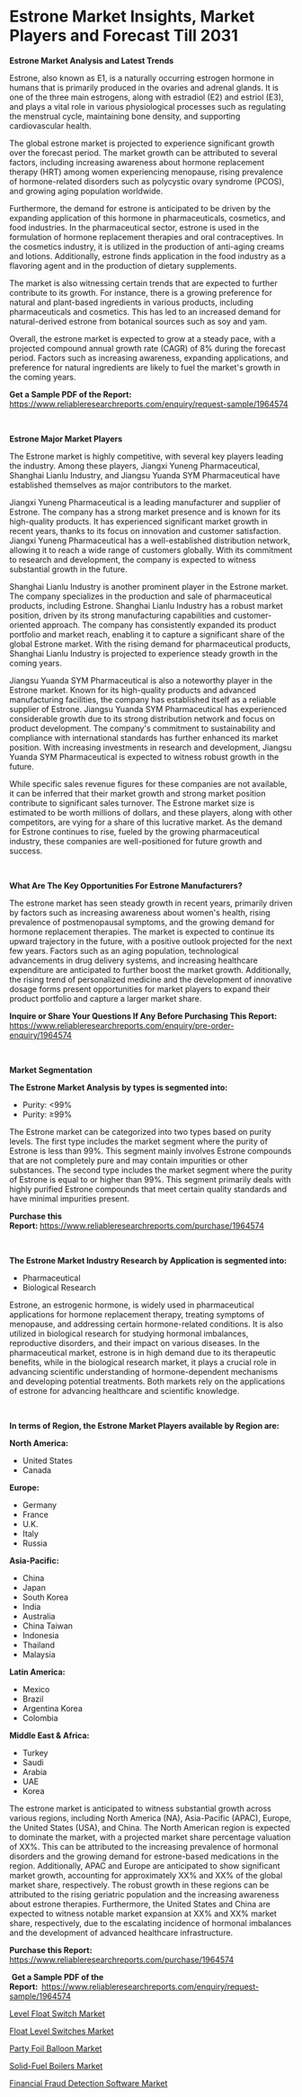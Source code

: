 <p><h1>Estrone Market Insights, Market Players and Forecast Till 2031</h1></p><p><strong>Estrone Market Analysis and Latest Trends</strong></p>
<p><p>Estrone, also known as E1, is a naturally occurring estrogen hormone in humans that is primarily produced in the ovaries and adrenal glands. It is one of the three main estrogens, along with estradiol (E2) and estriol (E3), and plays a vital role in various physiological processes such as regulating the menstrual cycle, maintaining bone density, and supporting cardiovascular health.</p><p>The global estrone market is projected to experience significant growth over the forecast period. The market growth can be attributed to several factors, including increasing awareness about hormone replacement therapy (HRT) among women experiencing menopause, rising prevalence of hormone-related disorders such as polycystic ovary syndrome (PCOS), and growing aging population worldwide.</p><p>Furthermore, the demand for estrone is anticipated to be driven by the expanding application of this hormone in pharmaceuticals, cosmetics, and food industries. In the pharmaceutical sector, estrone is used in the formulation of hormone replacement therapies and oral contraceptives. In the cosmetics industry, it is utilized in the production of anti-aging creams and lotions. Additionally, estrone finds application in the food industry as a flavoring agent and in the production of dietary supplements.</p><p>The market is also witnessing certain trends that are expected to further contribute to its growth. For instance, there is a growing preference for natural and plant-based ingredients in various products, including pharmaceuticals and cosmetics. This has led to an increased demand for natural-derived estrone from botanical sources such as soy and yam.</p><p>Overall, the estrone market is expected to grow at a steady pace, with a projected compound annual growth rate (CAGR) of 8% during the forecast period. Factors such as increasing awareness, expanding applications, and preference for natural ingredients are likely to fuel the market's growth in the coming years.</p></p>
<p><strong>Get a Sample PDF of the Report:&nbsp;</strong> <a href="https://www.reliableresearchreports.com/enquiry/request-sample/1964574">https://www.reliableresearchreports.com/enquiry/request-sample/1964574</a></p>
<p>&nbsp;</p>
<p><strong>Estrone Major Market Players</strong></p>
<p><p>The Estrone market is highly competitive, with several key players leading the industry. Among these players, Jiangxi Yuneng Pharmaceutical, Shanghai Lianlu Industry, and Jiangsu Yuanda SYM Pharmaceutical have established themselves as major contributors to the market.</p><p>Jiangxi Yuneng Pharmaceutical is a leading manufacturer and supplier of Estrone. The company has a strong market presence and is known for its high-quality products. It has experienced significant market growth in recent years, thanks to its focus on innovation and customer satisfaction. Jiangxi Yuneng Pharmaceutical has a well-established distribution network, allowing it to reach a wide range of customers globally. With its commitment to research and development, the company is expected to witness substantial growth in the future.</p><p>Shanghai Lianlu Industry is another prominent player in the Estrone market. The company specializes in the production and sale of pharmaceutical products, including Estrone. Shanghai Lianlu Industry has a robust market position, driven by its strong manufacturing capabilities and customer-oriented approach. The company has consistently expanded its product portfolio and market reach, enabling it to capture a significant share of the global Estrone market. With the rising demand for pharmaceutical products, Shanghai Lianlu Industry is projected to experience steady growth in the coming years.</p><p>Jiangsu Yuanda SYM Pharmaceutical is also a noteworthy player in the Estrone market. Known for its high-quality products and advanced manufacturing facilities, the company has established itself as a reliable supplier of Estrone. Jiangsu Yuanda SYM Pharmaceutical has experienced considerable growth due to its strong distribution network and focus on product development. The company's commitment to sustainability and compliance with international standards has further enhanced its market position. With increasing investments in research and development, Jiangsu Yuanda SYM Pharmaceutical is expected to witness robust growth in the future.</p><p>While specific sales revenue figures for these companies are not available, it can be inferred that their market growth and strong market position contribute to significant sales turnover. The Estrone market size is estimated to be worth millions of dollars, and these players, along with other competitors, are vying for a share of this lucrative market. As the demand for Estrone continues to rise, fueled by the growing pharmaceutical industry, these companies are well-positioned for future growth and success.</p></p>
<p>&nbsp;</p>
<p><strong>What Are The Key Opportunities For Estrone Manufacturers?</strong></p>
<p><p>The estrone market has seen steady growth in recent years, primarily driven by factors such as increasing awareness about women's health, rising prevalence of postmenopausal symptoms, and the growing demand for hormone replacement therapies. The market is expected to continue its upward trajectory in the future, with a positive outlook projected for the next few years. Factors such as an aging population, technological advancements in drug delivery systems, and increasing healthcare expenditure are anticipated to further boost the market growth. Additionally, the rising trend of personalized medicine and the development of innovative dosage forms present opportunities for market players to expand their product portfolio and capture a larger market share.</p></p>
<p><strong>Inquire or Share Your Questions If Any Before Purchasing This Report:</strong> <a href="https://www.reliableresearchreports.com/enquiry/pre-order-enquiry/1964574">https://www.reliableresearchreports.com/enquiry/pre-order-enquiry/1964574</a></p>
<p>&nbsp;</p>
<p><strong>Market Segmentation</strong></p>
<p><strong>The Estrone Market Analysis by types is segmented into:</strong></p>
<p><ul><li>Purity: <99%</li><li>Purity: ≥99%</li></ul></p>
<p><p>The Estrone market can be categorized into two types based on purity levels. The first type includes the market segment where the purity of Estrone is less than 99%. This segment mainly involves Estrone compounds that are not completely pure and may contain impurities or other substances. The second type includes the market segment where the purity of Estrone is equal to or higher than 99%. This segment primarily deals with highly purified Estrone compounds that meet certain quality standards and have minimal impurities present.</p></p>
<p><strong>Purchase this Report:&nbsp;</strong><a href="https://www.reliableresearchreports.com/purchase/1964574">https://www.reliableresearchreports.com/purchase/1964574</a></p>
<p>&nbsp;</p>
<p><strong>The Estrone Market Industry Research by Application is segmented into:</strong></p>
<p><ul><li>Pharmaceutical</li><li>Biological Research</li></ul></p>
<p><p>Estrone, an estrogenic hormone, is widely used in pharmaceutical applications for hormone replacement therapy, treating symptoms of menopause, and addressing certain hormone-related conditions. It is also utilized in biological research for studying hormonal imbalances, reproductive disorders, and their impact on various diseases. In the pharmaceutical market, estrone is in high demand due to its therapeutic benefits, while in the biological research market, it plays a crucial role in advancing scientific understanding of hormone-dependent mechanisms and developing potential treatments. Both markets rely on the applications of estrone for advancing healthcare and scientific knowledge.</p></p>
<p>&nbsp;</p>
<p><strong>In terms of Region, the Estrone Market Players available by Region are:</strong></p>
<p>
    <p> <strong> North America: </strong>
        <ul>
            <li>United States</li>
            <li>Canada</li>
        </ul>
        </p> 
    <p> <strong> Europe: </strong>
        <ul>
            <li>Germany</li>
            <li>France</li>
            <li>U.K.</li>
            <li>Italy</li>
            <li>Russia</li>
        </ul>
        </p> 
    <p> <strong> Asia-Pacific: </strong>
        <ul>
            <li>China</li>
            <li>Japan</li>
            <li>South Korea</li>
            <li>India</li>
            <li>Australia</li>
            <li>China Taiwan</li>
            <li>Indonesia</li>
            <li>Thailand</li>
            <li>Malaysia</li>
        </ul>
        </p> 
    <p> <strong> Latin America: </strong>
        <ul>
            <li>Mexico</li>
            <li>Brazil</li>
            <li>Argentina Korea</li>
            <li>Colombia</li>
        </ul>
        </p> 
    <p> <strong> Middle East & Africa: </strong>
        <ul>
            <li>Turkey</li>
            <li>Saudi</li>
            <li>Arabia</li>
            <li>UAE</li>
            <li>Korea</li>
        </ul>
    </p>
    </p>
<p><p>The estrone market is anticipated to witness substantial growth across various regions, including North America (NA), Asia-Pacific (APAC), Europe, the United States (USA), and China. The North American region is expected to dominate the market, with a projected market share percentage valuation of XX%. This can be attributed to the increasing prevalence of hormonal disorders and the growing demand for estrone-based medications in the region. Additionally, APAC and Europe are anticipated to show significant market growth, accounting for approximately XX% and XX% of the global market share, respectively. The robust growth in these regions can be attributed to the rising geriatric population and the increasing awareness about estrone therapies. Furthermore, the United States and China are expected to witness notable market expansion at XX% and XX% market share, respectively, due to the escalating incidence of hormonal imbalances and the development of advanced healthcare infrastructure.</p></p>
<p><strong>Purchase this Report: </strong><a href="https://www.reliableresearchreports.com/purchase/1964574">https://www.reliableresearchreports.com/purchase/1964574</a></p>
<p>&nbsp;<strong>Get a Sample PDF of the Report:&nbsp;&nbsp;</strong><a href="https://www.reliableresearchreports.com/enquiry/request-sample/1964574">https://www.reliableresearchreports.com/enquiry/request-sample/1964574</a></p>
<p><strong></strong></p>
<p><p><a href="https://www.linkedin.com/pulse/level-float-switch-market-furnish-information-size-share-dynamics-lhjze?trackingId=xE22rYJTSXGK2G%2FxDegNUA%3D%3D">Level Float Switch Market</a></p><p><a href="https://www.linkedin.com/pulse/decoding-float-level-switches-market-deep-dive-latest-trends-ovvae?trackingId=EWrEyaVVR4WcIqAtaO1fNA%3D%3D">Float Level Switches Market</a></p><p><a href="https://www.linkedin.com/pulse/party-foil-balloon-market-size-reflecting-forecast-till-2031-qsjge?trackingId=IC4CetQbRdeDSUlFdLo3UA%3D%3D">Party Foil Balloon Market</a></p><p><a href="https://www.linkedin.com/pulse/solid-fuel-boilers-market-size-growth-outlook-from-2024-2031-r0ude?trackingId=M7s6n0fJRx6wEmF%2FrMaX%2Fw%3D%3D">Solid-Fuel Boilers Market</a></p><p><a href="https://www.linkedin.com/pulse/financial-fraud-detection-software-market-research-report-tjwqe?trackingId=w0TyfwabQdOxSpR0eq02Sw%3D%3D">Financial Fraud Detection Software Market</a></p></p>